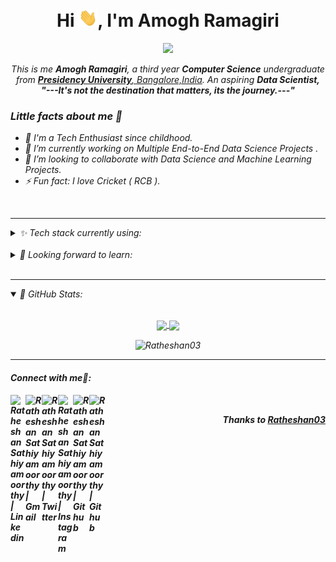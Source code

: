 <h1 align="center">Hi <img src="https://raw.githubusercontent.com/ABSphreak/ABSphreak/master/gifs/Hi.gif" width="30px">, I'm Amogh Ramagiri</h1>
<p align="center">
  <a href="https://github.com/itsamoghgr/readme-typing-svg"><img src="https://readme-typing-svg.herokuapp.com?lines=Computer+Science+Undergraduate;Data+Scientist;DS%20|%20AI%20|%20ML%20Enthusiast;Aspiring+Learner&center=true&width=500&height=50"></a>
</p>

<p align="center">
  <em>
    This is me <b>Amogh Ramagiri</b>, a third year <b>Computer Science</b> undergraduate from <a href="https://www.presidencyuniversity.in"> <b>Presidency University</b>, Bangalore,India</a>.
    An aspiring <b>Data Scientist, </b>
  <br>
  <b><i>"---It's not the destination that matters, its the journey.---"</i></b>
</p>

<h3>Little facts about me 🧑</h3>

- 🧞 I'm a Tech Enthusiast since childhood.
- 🔭 I’m currently working on Multiple End-to-End Data Science Projects .
- 👯 I’m looking to collaborate with Data Science and Machine Learning Projects.
- ⚡ Fun fact: I love Cricket ( RCB ).
<br>

---

<details>
<summary>
  ✨ Tech stack currently using:
</summary>
   <br>
<code><a href="https://www.cprogramming.com" target="_blank"><img height="30" src="skills/c.svg"></a></code><br>


<code><a href="https://www.python.org/" target="_blank"><img height="30" src="skills/python.svg"></a></code>
<code><a href="https://numpy.org" target="_blank"><img height="30" src="skills/numpy.svg"></a></code> 
<code><a href="https://pandas.pydata.org" target="_blank"><img height="30" src="skills/pandas.svg"></a></code>
<code><a href="https://matplotlib.org" target="_blank"><img height="30" src="skills/matplotlib.svg"></a></code> 
<code><a href="https://seaborn.pydata.org" target="_blank"><img height="30" src="skills/seaborn.svg"></a></code>
<code><a href="https://scikit-learn.org/stable/" target="_blank"><img height="30" src="skills/scikit-learn.svg"></a></code> 
<code><a href="https://www.tensorflow.org" target="_blank"><img height="30" src="skills/tensorflow.svg"></a></code> 
<code><a href="https://flask.palletsprojects.com/en/2.2.x/" target="_blank"><img height="30" src="skills/flask.svg"></a></code>


<code><a href="https://www.mysql.com" target="_blank"><img height="30" src="skills/mysql.svg"></a></code>
  

<code><a href="https://html5.org" target="_blank"><img height="30" src="skills/html.svg"></a></code> 
<code><a href="https://www.css3.com" target="_blank"><img height="30" src="skills/css.svg"></a></code>
<code><a href="https://www.javascript.com" target="_blank"><img height="30" src="skills/javascript.svg"></a></code> 


<code><a href="https://id.heroku.com/login" target="_blank"><img src="https://www.vectorlogo.zone/logos/heroku/heroku-icon.svg" alt="heroku"  height="30"></a></code>
<code><a href="https://firebase.google.com/" target="_blank"><img height="30" src="https://www.vectorlogo.zone/logos/firebase/firebase-icon.svg"></a></code>
<code><a href="https://git-scm.com/" target="_blank"><img height="30" src="https://www.vectorlogo.zone/logos/git-scm/git-scm-icon.svg"></a></code>
<code><a href="https://www.json.org/" target="_blank"><img height="30" src="https://www.vectorlogo.zone/logos/json/json-icon.svg"></a></code>
<code><a href="https://colab.research.google.com/" target="_blank"><img height="30" src="https://colab.research.google.com/img/colab_favicon_256px.png"></a></code>
  
</details>
<br>

<details>
<summary>
  🌱 Looking forward to learn:
</summary>
   <br>
<code><a href="https://cloud.google.com/" target="_blank"><img height="30" src="https://www.vectorlogo.zone/logos/google_cloud/google_cloud-icon.svg"></a></code>
<code><a href="https://analytics.google.com/" target="_blank"><img height="30" src="https://www.vectorlogo.zone/logos/google_analytics/google_analytics-icon.svg"></a></code>
<code><a href="https://azure.microsoft.com/en-us/" target="_blank"><img height="30" src="https://www.vectorlogo.zone/logos/microsoft_azure/microsoft_azure-icon.svg"></a></code>
<code><a href="https://pytorch.org/" target="_blank"><img height="30" src="https://www.vectorlogo.zone/logos/pytorch/pytorch-icon.svg"></a></code>
<code><a href="https://aws.amazon.com/" target="_blank"><img height="30" src="https://www.vectorlogo.zone/logos/amazon_aws/amazon_aws-icon.svg"></a></code>
<code><a href="https://powerbi.microsoft.com/en-au/" target="_blank"><img height="30" src="skills/powerbi.svg"></a></code>
<code><a href="https://www.mongodb.com" target="_blank"><img height="30" src="skills/mongodb.svg"></a></code>
  
</details>
<br>

---

<details open="">
<summary>
 📔 GitHub Stats:
</summary>
<br>
<p align="center">
  <a href="https://github.com/Ratheshan03">
    <img align="center"  height="175px" src="https://github-readme-stats.vercel.app/api?username=Ratheshan03&show_icons=true&hide_border=true&title_color=94b4a4&amp&icon_color=FFFFFF&amp&text_color=FFFFFF&amp&bg_color=000000&count_private=true&include_all_commits=true"/>
  </a>
  <a href="https://github.com/Ratheshan03">
    <img align="center" height="175px"  src="https://github-readme-stats.vercel.app/api/top-langs/?username=Ratheshan03&text_color=FFFFFF&bg_color=000000&title_color=94b4a4&langs_count=15&layout=compact&hide_border=true" />
  </a>
</p>
  <p align="center"><img align="center" src="https://github-readme-streak-stats.herokuapp.com/?user=Ratheshan03&text_color=FFFFFF&bg_color=000000&title_color=94b4a4&langs_count=15&layout=compact&hide_border=true" alt="Ratheshan03" /></p>
</details>

---

<h4> Connect with me🤝: <h4>
  </hr>
  <a href="https://www.linkedin.com/in/ratheshan-sathiyamoorthy-3aa2891b9/">
   <img align="left" alt=" Ratheshan Sathiyamoorthy | Linkedin" width="24px" src="https://www.vectorlogo.zone/logos/linkedin/linkedin-icon.svg" />
  </a>
  <a href="mailto:lionratheshan@gmail.com">
    <img align="left" alt="Ratheshan Sathiyamoorthy | Gmail" width="26px" src="https://www.vectorlogo.zone/logos/gmail/gmail-icon.svg" />
  </a>
  <a href="https://twitter.com/Ratheshan_03">
    <img align="left" alt="Ratheshan Sathiyamoorthy| Twitter" width="26px" src="https://www.vectorlogo.zone/logos/twitter/twitter-official.svg" />
  </a>
  <a href="https://www.instagram.com/ratheshan_03/">
    <img align="left" alt="Ratheshan Sathiyamoorthy | Instagram" width="24px" src="https://www.vectorlogo.zone/logos/instagram/instagram-icon.svg" />
  </a>
   <a href="https://www.facebook.com/profile.php?id=100003874786181">
    <img align="left" alt="Ratheshan Sathiyamoorthy| Github" width="26px" src="https://www.vectorlogo.zone/logos/facebook/facebook-tile.svg" />
  </a>
   <a href="https://github.com/Ratheshan03">
    <img align="left" alt="Ratheshan Sathiyamoorthy| Github" width="26px" src="https://www.vectorlogo.zone/logos/github/github-tile.svg" />
  </a>
  <br>
  
<p align="right" > Thanks to <a href="https://github.com/Ratheshan03">Ratheshan03</a></p>
